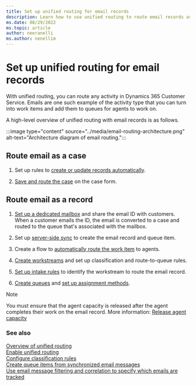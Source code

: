 ```yaml
---
title: Set up unified routing for email records
description: Learn how to use unified routing to route email records as work items in Dynamics 365 Customer Service.
ms.date: 08/29/2022
ms.topic: article
author: neeranelli
ms.author: nenellim
---
```


# Set up unified routing for email records

With unified routing, you can route any activity in Dynamics 365 Customer Service. Emails are one such example of the activity type that you can turn into work items and add them to queues for agents to work on.

A high-level overview of unified routing with email records is as follows.

:::image type="content" source="../media/email-routing-architecture.png" alt-text="Architecture diagram of email routing.":::

## Route email as a case

1. Set up rules to [create or update records automatically](automatically-create-update-records.md).

1. [Save and route the case](../use/customer-service-hub-user-guide-case-queues-and-routing.md#save-and-route-a-case) on the case form.

## Route email as a record

1. [Set up a dedicated mailbox](../../customerengagement/on-premises/admin/create-forward-mailboxes-edit-mailboxes.md?view=op-9-1&preserve-view=true) and share the email ID with customers. When a customer emails the ID, the email is converted to a case and routed to the queue that's associated with the mailbox.

1. Set up [server-side sync](../../customerengagement/on-premises/admin/server-side-synchronization.md?view=op-9-1&preserve-view=true) to create the email record and queue item.

1. Create a flow to [automatically route the work item](routing-trigger-automatic.md) to agents.

1. [Create workstreams](create-workstreams.md) and set up classification and route-to-queue rules.

1. [Set up intake rules](set-up-record-routing.md#configure-intake-rules) to identify the workstream to route the email record.

1. [Create queues](queues-omnichannel.md) and [set up assignment methods](assignment-methods.md).


> [!NOTE]
> You must ensure that the agent capacity is released after the agent completes their work on the email record. More information: [Release agent capacity](capacity-profiles.md#release-capacity-for-agents)

### See also

[Overview of unified routing](overview-unified-routing.md)  
[Enable unified routing](provision-unified-routing.md)  
[Configure classification rules](configure-work-classification.md)  
[Create queue items from synchronized email messages](/power-platform/admin/create-queue-items-from-synchronized-email-messages)  
[Use email message filtering and correlation to specify which emails are tracked](/power-platform/admin/email-message-filtering-correlation)  
